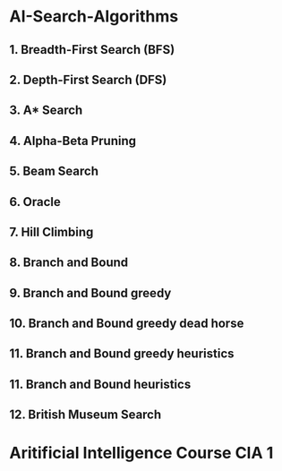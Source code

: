 # AI-Search-Algorithms
   ## 1. Breadth-First Search (BFS)
   ## 2. Depth-First Search (DFS)
   ## 3. A* Search
   ## 4. Alpha-Beta Pruning
   ## 5. Beam Search
   ## 6. Oracle
   ## 7. Hill Climbing
   ## 8. Branch and Bound
   ## 9. Branch and Bound greedy 
   ## 10. Branch and Bound greedy dead horse
   ## 11. Branch and Bound greedy heuristics
   ## 11. Branch and Bound heuristics
   ## 12. British Museum Search
   
# Aritificial Intelligence Course CIA 1
